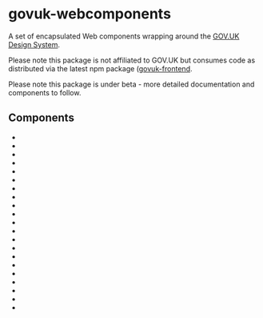 # govuk-webcomponents

A set of encapsulated Web components wrapping around the [GOV.UK Design System](https://design-system.service.gov.uk/components/).

Please note this package is not affiliated to GOV.UK but consumes code as distributed via the latest npm package ([govuk-frontend](https://www.npmjs.com/package/govuk-frontend).

Please note this package is under beta - more detailed documentation and components to follow.

## Components
- [<govukwc-accordion>](https://github.com/tgreyuk/govuk-webcomponents/blob/master/components/govukwc-accordion/README.md)
- [<govukwc-back-link>](https://github.com/tgreyuk/govuk-webcomponents/blob/master/components/govukwc-back-link/README.md)
- [<govukwc-breadcrumbs>](https://github.com/tgreyuk/govuk-webcomponents/blob/master/components/govukwc-breadcrumbs/README.md)
- [<govukwc-button>](https://github.com/tgreyuk/govuk-webcomponents/blob/master/components/govukwc-button/README.md)
- [<govukwc-character-count>](https://github.com/tgreyuk/govuk-webcomponents/blob/master/components/govukwc-character-count/README.md)
- [<govukwc-checkboxes>](https://github.com/tgreyuk/govuk-webcomponents/blob/master/components/govukwc-checkboxes/README.md)
- [<govukwc-date-input>](https://github.com/tgreyuk/govuk-webcomponents/blob/master/components/govukwc-date-input/README.md)
- [<govukwc-details>](https://github.com/tgreyuk/govuk-webcomponents/blob/master/components/govukwc-details/README.md)
- [<govukwc-fieldset>](https://github.com/tgreyuk/govuk-webcomponents/blob/master/components/govukwc-fieldset/README.md)
- [<govukwc-file-upload>](https://github.com/tgreyuk/govuk-webcomponents/blob/master/components/govukwc-file-upload/README.md)
- [<govukwc-inset-text>](https://github.com/tgreyuk/govuk-webcomponents/blob/master/components/govukwc-inset-text/README.md)
- [<govukwc-panel>](https://github.com/tgreyuk/govuk-webcomponents/blob/master/components/govukwc-panel/README.md)
- [<govukwc-phase-banner>](https://github.com/tgreyuk/govuk-webcomponents/blob/master/components/govukwc-phase-banner/README.md)
- [<govukwc-radios>](https://github.com/tgreyuk/govuk-webcomponents/blob/master/components/govukwc-radios/README.md)
- [<govukwc-select>](https://github.com/tgreyuk/govuk-webcomponents/blob/master/components/govukwc-select/README.md)
- [<govukwc-skip-link>](https://github.com/tgreyuk/govuk-webcomponents/blob/master/components/govukwc-skip-link/README.md)
- [<govukwc-summary-list>](https://github.com/tgreyuk/govuk-webcomponents/blob/master/components/govukwc-summary-list/README.md)
- [<govukwc-table>](https://github.com/tgreyuk/govuk-webcomponents/blob/master/components/govukwc-table/README.md)
- [<govukwc-text-input>](https://github.com/tgreyuk/govuk-webcomponents/blob/master/components/govukwc-text-input/README.md)
- [<govukwc-textarea>](https://github.com/tgreyuk/govuk-webcomponents/blob/master/components/govukwc-textarea/README.md)
- [<govukwc-warning-text>](https://github.com/tgreyuk/govuk-webcomponents/blob/master/components/govukwc-warning-text/README.md)
  